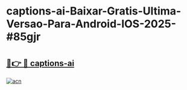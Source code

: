 # captions-ai-Baixar-Gratis-Ultima-Versao-Para-Android-IOS-2025-#85gjr

# <h2><a href="https://ainizakaria.my?title=captions-ai&ref=25M">🔗👉 🔴 captions-ai</a></h2>

[![acn](https://github.com/user-attachments/assets/0f9c940e-d8b0-45ae-aac7-cd30a18b3e1c)](https://ainizakaria.my?title=captions-ai&ref=25M)

